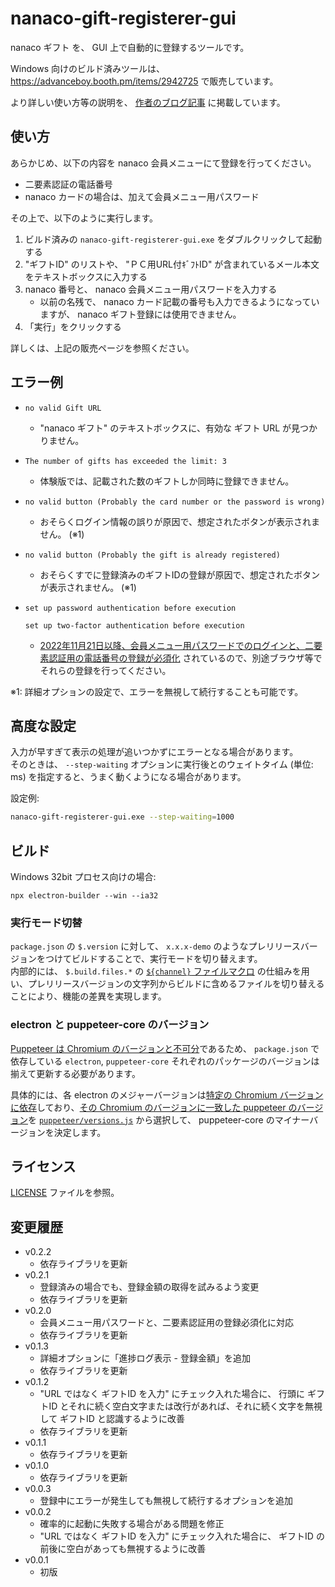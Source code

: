 # nanaco-gift-registerer-gui

nanaco ギフト を、 GUI 上で自動的に登録するツールです。

Windows 向けのビルド済みツールは、 <https://advanceboy.booth.pm/items/2942725> で販売しています。

より詳しい使い方等の説明を、 [作者のブログ記事](https://aquasoftware.net/blog/?p=1560) に掲載しています。

## 使い方

あらかじめ、以下の内容を nanaco 会員メニューにて登録を行ってください。

* 二要素認証の電話番号
* nanaco カードの場合は、加えて会員メニュー用パスワード

その上で、以下のように実行します。

1. ビルド済みの `nanaco-gift-registerer-gui.exe` をダブルクリックして起動する
1. "ギフトID" のリストや、 "ＰＣ用URL付ｷﾞﾌﾄID" が含まれているメール本文 をテキストボックスに入力する
1. nanaco 番号と、 nanaco 会員メニュー用パスワードを入力する
    * 以前の名残で、 nanaco カード記載の番号も入力できるようになっていますが、 nanaco ギフト登録には使用できません。
1. 「実行」をクリックする

詳しくは、上記の販売ページを参照ください。

## エラー例

* 
    ```plain
    no valid Gift URL
    ```
  * "nanaco ギフト" のテキストボックスに、有効な ギフト URL が見つかりません。
* 
    ```plain
    The number of gifts has exceeded the limit: 3
    ```
  * 体験版では、記載された数のギフトしか同時に登録できません。
* 
    ```plain
    no valid button (Probably the card number or the password is wrong)
    ```
  * おそらくログイン情報の誤りが原因で、想定されたボタンが表示されません。 (※1)
* 
    ```plain
    no valid button (Probably the gift is already registered)
    ```
  * おそらくすでに登録済みのギフトIDの登録が原因で、想定されたボタンが表示されません。 (※1)
* 
    ```plain
    set up password authentication before execution
    ```
    ```plain
    set up two-factor authentication before execution
    ```
  * [2022年11月21日以降、会員メニュー用パスワードでのログインと、二要素認証用の電話番号の登録が必須化](https://www.nanaco-net.jp/information/login_2factor2211.html) されているので、別途ブラウザ等でそれらの登録を行ってください。

※1: 詳細オプションの設定で、エラーを無視して続行することも可能です。

## 高度な設定

入力が早すぎて表示の処理が追いつかずにエラーとなる場合があります。  
そのときは、 `--step-waiting` オプションに実行後とのウェイトタイム (単位: ms) を指定すると、うまく動くようになる場合があります。

設定例:
```bash
nanaco-gift-registerer-gui.exe --step-waiting=1000
```

## ビルド

Windows 32bit プロセス向けの場合:

```shell
npx electron-builder --win --ia32
```

### 実行モード切替

`package.json` の `$.version` に対して、 `x.x.x-demo` のようなプレリリースバージョンをつけてビルドすることで、実行モードを切り替えます。  
内部的には、 `$.build.files.*` の [`${channel}` ファイルマクロ](https://www.electron.build/file-patterns) の仕組みを用い、プレリリースバージョンの文字列からビルドに含めるファイルを切り替えることにより、機能の差異を実現します。

### electron と puppeteer-core のバージョン

[Puppeteer は Chromium のバージョンと不可分](https://www.npmjs.com/package/puppeteer-core#q-why-doesnt-puppeteer-vxxx-work-with-chromium-vyyy)であるため、 `package.json` で依存している `electron`, `puppeteer-core` それぞれのパッケージのバージョンは揃えて更新する必要があります。

具体的には、各 electron のメジャーバージョンは[特定の Chromium バージョンに依存](https://www.electronjs.org/ja/blog/electron-22-0)しており、[その Chromium のバージョンに一致した puppeteer のバージョン](https://www.npmjs.com/package/puppeteer-core#q-which-chromium-version-does-puppeteer-use)を [`puppeteer/versions.js`](https://github.com/puppeteer/puppeteer/blob/main/versions.js) から選択して、 puppeteer-core のマイナーバージョンを決定します。

## ライセンス

[LICENSE](LICENSE) ファイルを参照。

## 変更履歴

* v0.2.2
  * 依存ライブラリを更新
* v0.2.1
  * 登録済みの場合でも、登録金額の取得を試みるよう変更
  * 依存ライブラリを更新
* v0.2.0
  * 会員メニュー用パスワードと、二要素認証用の登録必須化に対応
  * 依存ライブラリを更新
* v0.1.3
  * 詳細オプションに「進捗ログ表示 - 登録金額」を追加
  * 依存ライブラリを更新
* v0.1.2
  * "URL ではなく ギフトID を入力" にチェック入れた場合に、 行頭に ギフトID とそれに続く空白文字または改行があれば、それに続く文字を無視して ギフトID と認識するように改善
  * 依存ライブラリを更新
* v0.1.1
  * 依存ライブラリを更新
* v0.1.0
  * 依存ライブラリを更新
* v0.0.3
  * 登録中にエラーが発生しても無視して続行するオプションを追加
* v0.0.2
  * 確率的に起動に失敗する場合がある問題を修正
  * "URL ではなく ギフトID を入力" にチェック入れた場合に、 ギフトID の前後に空白があっても無視するように改善
* v0.0.1
  * 初版

